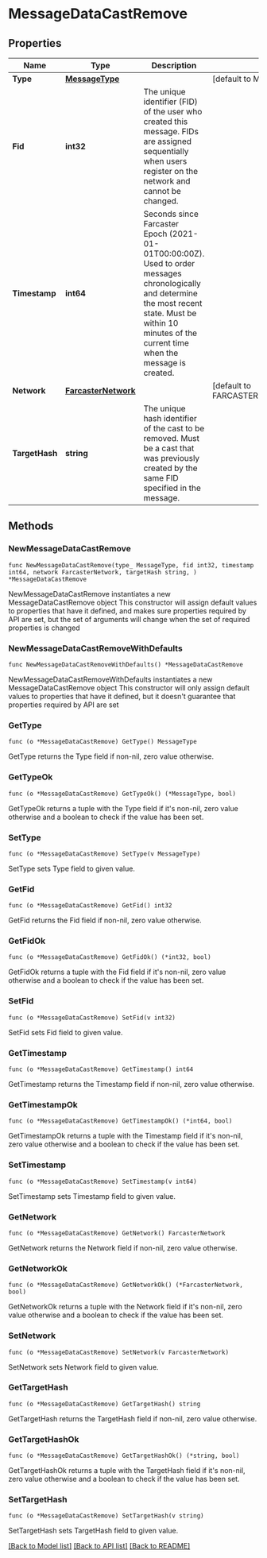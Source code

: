 # MessageDataCastRemove

## Properties

Name | Type | Description | Notes
------------ | ------------- | ------------- | -------------
**Type** | [**MessageType**](MessageType.md) |  | [default to MESSAGETYPE_MESSAGE_TYPE_CAST_ADD]
**Fid** | **int32** | The unique identifier (FID) of the user who created this message. FIDs are assigned sequentially when users register on the network and cannot be changed. | 
**Timestamp** | **int64** | Seconds since Farcaster Epoch (2021-01-01T00:00:00Z). Used to order messages chronologically and determine the most recent state. Must be within 10 minutes of the current time when the message is created. | 
**Network** | [**FarcasterNetwork**](FarcasterNetwork.md) |  | [default to FARCASTERNETWORK_FARCASTER_NETWORK_MAINNET]
**TargetHash** | **string** | The unique hash identifier of the cast to be removed. Must be a cast that was previously created by the same FID specified in the message. | 

## Methods

### NewMessageDataCastRemove

`func NewMessageDataCastRemove(type_ MessageType, fid int32, timestamp int64, network FarcasterNetwork, targetHash string, ) *MessageDataCastRemove`

NewMessageDataCastRemove instantiates a new MessageDataCastRemove object
This constructor will assign default values to properties that have it defined,
and makes sure properties required by API are set, but the set of arguments
will change when the set of required properties is changed

### NewMessageDataCastRemoveWithDefaults

`func NewMessageDataCastRemoveWithDefaults() *MessageDataCastRemove`

NewMessageDataCastRemoveWithDefaults instantiates a new MessageDataCastRemove object
This constructor will only assign default values to properties that have it defined,
but it doesn't guarantee that properties required by API are set

### GetType

`func (o *MessageDataCastRemove) GetType() MessageType`

GetType returns the Type field if non-nil, zero value otherwise.

### GetTypeOk

`func (o *MessageDataCastRemove) GetTypeOk() (*MessageType, bool)`

GetTypeOk returns a tuple with the Type field if it's non-nil, zero value otherwise
and a boolean to check if the value has been set.

### SetType

`func (o *MessageDataCastRemove) SetType(v MessageType)`

SetType sets Type field to given value.


### GetFid

`func (o *MessageDataCastRemove) GetFid() int32`

GetFid returns the Fid field if non-nil, zero value otherwise.

### GetFidOk

`func (o *MessageDataCastRemove) GetFidOk() (*int32, bool)`

GetFidOk returns a tuple with the Fid field if it's non-nil, zero value otherwise
and a boolean to check if the value has been set.

### SetFid

`func (o *MessageDataCastRemove) SetFid(v int32)`

SetFid sets Fid field to given value.


### GetTimestamp

`func (o *MessageDataCastRemove) GetTimestamp() int64`

GetTimestamp returns the Timestamp field if non-nil, zero value otherwise.

### GetTimestampOk

`func (o *MessageDataCastRemove) GetTimestampOk() (*int64, bool)`

GetTimestampOk returns a tuple with the Timestamp field if it's non-nil, zero value otherwise
and a boolean to check if the value has been set.

### SetTimestamp

`func (o *MessageDataCastRemove) SetTimestamp(v int64)`

SetTimestamp sets Timestamp field to given value.


### GetNetwork

`func (o *MessageDataCastRemove) GetNetwork() FarcasterNetwork`

GetNetwork returns the Network field if non-nil, zero value otherwise.

### GetNetworkOk

`func (o *MessageDataCastRemove) GetNetworkOk() (*FarcasterNetwork, bool)`

GetNetworkOk returns a tuple with the Network field if it's non-nil, zero value otherwise
and a boolean to check if the value has been set.

### SetNetwork

`func (o *MessageDataCastRemove) SetNetwork(v FarcasterNetwork)`

SetNetwork sets Network field to given value.


### GetTargetHash

`func (o *MessageDataCastRemove) GetTargetHash() string`

GetTargetHash returns the TargetHash field if non-nil, zero value otherwise.

### GetTargetHashOk

`func (o *MessageDataCastRemove) GetTargetHashOk() (*string, bool)`

GetTargetHashOk returns a tuple with the TargetHash field if it's non-nil, zero value otherwise
and a boolean to check if the value has been set.

### SetTargetHash

`func (o *MessageDataCastRemove) SetTargetHash(v string)`

SetTargetHash sets TargetHash field to given value.



[[Back to Model list]](../README.md#documentation-for-models) [[Back to API list]](../README.md#documentation-for-api-endpoints) [[Back to README]](../README.md)


